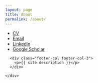 ```yaml
---
layout: page
title: About
permalink: /about/
---
```

  <div class="wrapper">
    <div class="footer-col-wrapper">
      <div class="footer-col footer-col-2">
        <ul class="social-media-list"> 
        <li><a href="/assets/DongZHOU.pdf">CV</a> </li>
        <li><a href="mailto:{{ site.email }}">Email</a></li>
        <li><a href="https://www.linkedin.com/in/dong-zhou-84252914">LinkedIn</a></li>
        <li> <a href="http://scholar.google.com/citations?hl=en&user=9RcAQTUAAAAJ">Google Scholar</a></li>
        </ul>
      </div>

      <div class="footer-col footer-col-3">
        <p>{{ site.description }}</p>
      </div>

    </div>
  </div>


